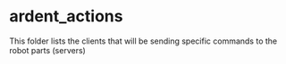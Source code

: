 # ardent_actions

This folder lists the clients that will be sending specific commands to the robot parts (servers)